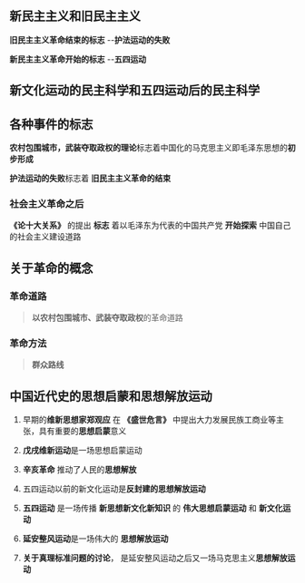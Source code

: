 ## 新民主主义和旧民主主义

**旧民主主义革命结束的标志** --**护法运动的失败**

**新民主主义革命开始的标志** --**五四运动**

## 新文化运动的民主科学和五四运动后的民主科学

## 各种事件的标志
**农村包围城市，武装夺取政权的理论**标志着中国化的马克思主义即毛泽东思想的**初步形成**

**护法运动的失败**标志着 **旧民主主义革命的结束**

### 社会主义革命之后
**《论十大关系》** 的提出 **标志** 着以毛泽东为代表的中国共产党 **开始探索** 中国自己的社会主义建设道路

## 关于革命的概念

### 革命道路
> **以农村包围城市、武装夺取政权**的革命道路

### 革命方法
> **群众路线**

## 中国近代史的思想启蒙和思想解放运动
1. 早期的**维新思想家郑观应** 在 **《盛世危言》** 中提出大力发展民族工商业等主张，具有重要的**思想启蒙**意义

2. **戊戌维新运动**是一场思想启蒙运动

3. **辛亥革命** 推动了人民的**思想解放**

4. 五四运动以前的新文化运动是**反封建的思想解放运动**

5. **五四运动** 是一场传播 **新思想新文化新知识** 的 **伟大思想启蒙运动** 和 **新文化运动**

6. **延安整风运动**是一场伟大的 **思想解放运动**

7. **关于真理标准问题的讨论**， 是延安整风运动之后又一场马克思主义**思想解放运动**